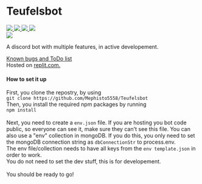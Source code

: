 <h1>Teufelsbot</h1>
<a href="https://github.com/Mephisto5558/Teufelsbot/pulse" alt="Activity">
  <img src="https://img.shields.io/github/commit-activity/m/Mephisto5558/Teufelsbot" />
</a>
<a href="https://github.com/Mephisto5558/Teufelsbot/blob/main/LICENSE" alt="License">
  <img src="https://img.shields.io/github/license/Mephisto5558/Teufelsbot" />
</a>
<a href="https://github.com/Mephisto5558/Teufelsbot/actions/workflows/codeql-analysis.yml" alt="CodeQL">
  <img src="https://github.com/Mephisto5558/Teufelsbot/actions/workflows/codeql-analysis.yml/badge.svg?branch=main" />
</a>
<a href="https://www.codefactor.io/repository/github/mephisto5558/teufelsbot" alt="CodeFactor">
  <img src="https://www.codefactor.io/repository/github/mephisto5558/teufelsbot/badge" />
</a>
<br>
<a href="https://discord.gg/u6xjqzz" alt="Discord Server">
  <img src="https://discordapp.com/api/guilds/725378451988676609/widget.png?style=shield" />
</a>
<p>A discord bot with multiple features, in active developement.</p>
<a href="https://github.com/Mephisto5558/Teufelbots/discussions/3">Known bugs and ToDo list</a><br>
Hosted on <a href="https://replit.com">replit.com.</a>
</p>

<h4>How to set it up</h4>
<p>First, you clone the repostry, by using<br>
  <code>git clone https://github.com/Mephisto5558/Teufelsbot</code><br>
  Then, you install the required npm packages by running<br>
  <code>npm install</code><br><br>
  Next, you need to create a <code>env.json</code> file. If you are hosting you bot code public,
  so everyone can see it, make sure they can't see this file. You can also use a "env" collection
  in mongoDB. If you do this, you only need to set the mongoDB connection string as
  <code>dbConnectionStr</code> to process.env.<br>
  The env file/collection needs to have all keys from the <code>env template.json</code> in order to work.<br>
  You do not need to set the dev stuff, this is for developement.<br><br>
  You should be ready to go!
</p>
</body>
